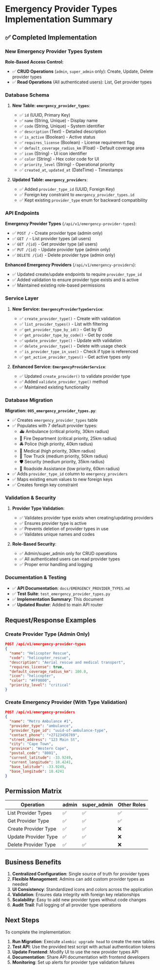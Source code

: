# Emergency Provider Types Implementation Summary

## ✅ Completed Implementation

### New Emergency Provider Types System

**Role-Based Access Control:**
- ✅ **CRUD Operations** (`admin`, `super_admin` only): Create, Update, Delete provider types
- ✅ **Read Operations** (All authenticated users): List, Get provider types

### Database Schema

1. **New Table: `emergency_provider_types`**:
   - ✅ `id` (UUID, Primary Key)
   - ✅ `name` (String, Unique) - Display name
   - ✅ `code` (String, Unique) - System identifier
   - ✅ `description` (Text) - Detailed description
   - ✅ `is_active` (Boolean) - Active status
   - ✅ `requires_license` (Boolean) - License requirement flag
   - ✅ `default_coverage_radius_km` (Float) - Default coverage area
   - ✅ `icon` (String) - UI icon identifier
   - ✅ `color` (String) - Hex color code for UI
   - ✅ `priority_level` (String) - Operational priority
   - ✅ `created_at`, `updated_at` (DateTime) - Timestamps

2. **Updated Table: `emergency_providers`**:
   - ✅ Added `provider_type_id` (UUID, Foreign Key)
   - ✅ Foreign key constraint to `emergency_provider_types.id`
   - ✅ Kept existing `provider_type` enum for backward compatibility

### API Endpoints

**Emergency Provider Types** (`/api/v1/emergency-provider-types`):
- ✅ `POST /` - Create provider type (admin only)
- ✅ `GET /` - List provider types (all users)
- ✅ `GET /{id}` - Get provider type (all users)
- ✅ `PUT /{id}` - Update provider type (admin only)
- ✅ `DELETE /{id}` - Delete provider type (admin only)

**Enhanced Emergency Providers** (`/api/v1/emergency-providers`):
- ✅ Updated create/update endpoints to require `provider_type_id`
- ✅ Added validation to ensure provider type exists and is active
- ✅ Maintained existing role-based permissions

### Service Layer

1. **New Service: `EmergencyProviderTypeService`**:
   - ✅ `create_provider_type()` - Create with validation
   - ✅ `list_provider_types()` - List with filtering
   - ✅ `get_provider_type_by_id()` - Get by ID
   - ✅ `get_provider_type_by_code()` - Get by code
   - ✅ `update_provider_type()` - Update with validation
   - ✅ `delete_provider_type()` - Delete with usage check
   - ✅ `is_provider_type_in_use()` - Check if type is referenced
   - ✅ `get_active_provider_types()` - Get active types only

2. **Enhanced Service: `EmergencyProviderService`**:
   - ✅ Updated `create_provider()` to validate provider type
   - ✅ Added `validate_provider_type()` method
   - ✅ Maintained existing functionality

### Database Migration

**Migration: `005_emergency_provider_types.py`**:
- ✅ Creates `emergency_provider_types` table
- ✅ Populates with 7 default provider types:
  - 🚑 Ambulance (critical priority, 30km radius)
  - 🚒 Fire Department (critical priority, 25km radius)
  - 🚔 Police (high priority, 40km radius)
  - 🏥 Medical (high priority, 30km radius)
  - 🚛 Tow Truck (medium priority, 50km radius)
  - 🛡️ Security (medium priority, 35km radius)
  - 🔧 Roadside Assistance (low priority, 60km radius)
- ✅ Adds `provider_type_id` column to `emergency_providers`
- ✅ Maps existing enum values to new foreign keys
- ✅ Creates foreign key constraint

### Validation & Security

1. **Provider Type Validation**:
   - ✅ Validates provider type exists when creating/updating providers
   - ✅ Ensures provider type is active
   - ✅ Prevents deletion of provider types in use
   - ✅ Validates unique names and codes

2. **Role-Based Security**:
   - ✅ Admin/super_admin only for CRUD operations
   - ✅ All authenticated users can read provider types
   - ✅ Proper error handling and logging

### Documentation & Testing

- ✅ **API Documentation**: `docs/EMERGENCY_PROVIDER_TYPES.md`
- ✅ **Test Suite**: `test_emergency_provider_types.py`
- ✅ **Implementation Summary**: This document
- ✅ **Updated Router**: Added to main API router

## Request/Response Examples

### Create Provider Type (Admin Only)
```json
POST /api/v1/emergency-provider-types
{
  "name": "Helicopter Rescue",
  "code": "helicopter_rescue",
  "description": "Aerial rescue and medical transport",
  "requires_license": true,
  "default_coverage_radius_km": 100.0,
  "icon": "helicopter",
  "color": "#FF0000",
  "priority_level": "critical"
}
```

### Create Emergency Provider (With Type Validation)
```json
POST /api/v1/emergency-providers
{
  "name": "Metro Ambulance #1",
  "provider_type": "ambulance",
  "provider_type_id": "uuid-of-ambulance-type",
  "contact_phone": "+27123456789",
  "street_address": "123 Main St",
  "city": "Cape Town",
  "province": "Western Cape",
  "postal_code": "8001",
  "current_latitude": -33.9249,
  "current_longitude": 18.4241,
  "base_latitude": -33.9249,
  "base_longitude": 18.4241
}
```

## Permission Matrix

| Operation | admin | super_admin | Other Roles |
|-----------|-------|-------------|-------------|
| List Provider Types | ✅ | ✅ | ✅ |
| Get Provider Type | ✅ | ✅ | ✅ |
| Create Provider Type | ✅ | ✅ | ❌ |
| Update Provider Type | ✅ | ✅ | ❌ |
| Delete Provider Type | ✅ | ✅ | ❌ |

## Business Benefits

1. **Centralized Configuration**: Single source of truth for provider types
2. **Flexible Management**: Admins can add custom provider types as needed
3. **UI Consistency**: Standardized icons and colors across the application
4. **Validation**: Ensures data integrity with foreign key relationships
5. **Scalability**: Easy to add new provider types without code changes
6. **Audit Trail**: Full logging of all provider type operations

## Next Steps

To complete the implementation:

1. **Run Migration**: Execute `alembic upgrade head` to create the new tables
2. **Test API**: Use the provided test script with actual authentication tokens
3. **Update Frontend**: Modify UI to use the new provider types API
4. **Documentation**: Share API documentation with frontend developers
5. **Monitoring**: Set up alerts for provider type validation failures